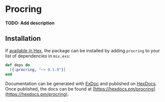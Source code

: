 # Procring

**TODO: Add description**

## Installation

If [available in Hex](https://hex.pm/docs/publish), the package can be installed
by adding `procring` to your list of dependencies in `mix.exs`:

```elixir
def deps do
  [{:procring, "~> 0.1.0"}]
end
```

Documentation can be generated with [ExDoc](https://github.com/elixir-lang/ex_doc)
and published on [HexDocs](https://hexdocs.pm). Once published, the docs can
be found at [https://hexdocs.pm/procring](https://hexdocs.pm/procring).


